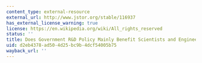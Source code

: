 ```yaml
---
content_type: external-resource
external_url: http://www.jstor.org/stable/116937
has_external_license_warning: true
license: https://en.wikipedia.org/wiki/All_rights_reserved
status: ''
title: Does Government R&D Policy Mainly Benefit Scientists and Engineers?
uid: d2eb4378-ad50-4d25-bc9b-4dcf54005b75
wayback_url: ''
---
```

